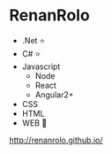  # RenanRolo

* .Net :star:
* C# :star:
* Javascript
  * Node
  * React
  * Angular2+
* CSS
* HTML
* WEB :star2:

http://renanrolo.github.io/
